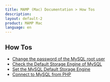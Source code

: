 ```yaml
---
title: MAMP (Mac) Documentation > How Tos
description: 
layout: default-2
product: MAMP Mac
language: en
---
```


## How Tos

- [Change the password of the MySQL root user](Change-the-password-of-the-MySQL-root-user/)
- [Check the Default Storage Engine of MySQL](Check-the-Default-Storage-Engine-of-MySQL/)
- [Set the MySQL Default Storage Engine](Set-the-MySQL-Default-Storage-Engine/)
- [Connect to MySQL from PHP](Connect-to-MySQL-from-PHP/)

